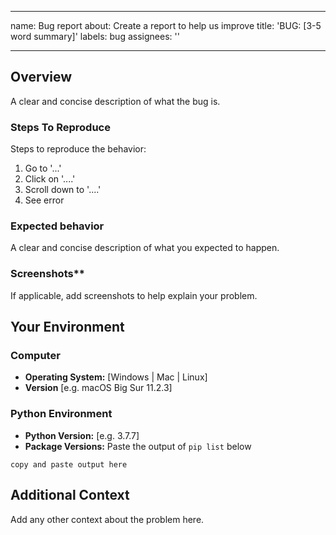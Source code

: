 ______________________________________________________________________

name: Bug report
about: Create a report to help us improve
title: 'BUG: \[3-5 word summary\]'
labels: bug
assignees: ''

______________________________________________________________________

## Overview

A clear and concise description of what the bug is.

### Steps To Reproduce

Steps to reproduce the behavior:

1. Go to '...'
1. Click on '....'
1. Scroll down to '....'
1. See error

### Expected behavior

A clear and concise description of what you expected to happen.

### Screenshots\*\*

If applicable, add screenshots to help explain your problem.

## Your Environment

### Computer

- **Operating System:** \[Windows | Mac | Linux\]
- **Version** \[e.g. macOS Big Sur 11.2.3\]

### Python Environment

- **Python Version:** \[e.g. 3.7.7\]
- **Package Versions:** Paste the output of `pip list` below

```
copy and paste output here
```

## Additional Context

Add any other context about the problem here.
